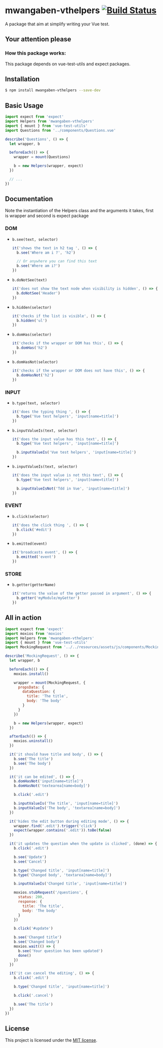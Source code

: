 # mwangaben-vthelpers [![Build Status](https://travis-ci.org/mwangaben/mwangaben-vthelpers.svg?branch=master)](https://travis-ci.org/mwangaben/mwangaben-vthelpers)


A package that aim at simplify writing your Vue test.


## Your attention please

### How this package works:

This package depends on vue-test-utils and expect packages.


## Installation


```bash
$ npm install mwangaben-vthelpers --save-dev
```

## Basic Usage

<!-- eslint-disable no-undef, no-unused-vars -->
```js
import expect from 'expect'
import Helpers from 'mwangaben-vthelpers'
import { mount } from 'vue-test-utils'
import Questions from '../components/Questions.vue'

describe('Questions', () => {
  let wrapper, b

  beforeEach(() => {
    wrapper = mount(Questions)

    b = new Helpers(wrapper, expect)
  })

  // ...
})
```

## Documentation

 Note the instantiation of the Helpers class and the arguments it takes, first is wrapper and second is expect package

### DOM
* `b.see(text, selector)`
  <!-- eslint-disable no-undef -->
  ```js
  it('shows the text in h2 tag ', () => {
    b.see('Where am i ?', 'h2')

    // Or anywhere you can find this text
    b.see('Where am i?')
  })
  ```

* `b.doNotSee(text)`
  <!-- eslint-disable no-undef -->
  ```js
  it('does not show the text node when visibility is hidden', () => {
    b.doNotSee('Header')
  })
  ```

* `b.hidden(selector)`
  <!-- eslint-disable no-undef -->
  ```js
  it('checks if the list is visible', () => {
    b.hidden('ul')
  })
  ```

* `b.domHas(selector)`
  <!-- eslint-disable no-undef -->
  ```js
  it('checks if the wrapper or DOM has this', () => {
    b.domHas('h2')
  })
  ```

* `b.domHasNot(selector)`
  <!-- eslint-disable no-undef -->
  ```js
  it('checks if the wrapper or DOM does not have this', () => {
    b.domHasNot('h2')
  })
  ```

### INPUT
* `b.type(text, selector)`
  <!-- eslint-disable no-undef -->
  ```js
  it('does the typing thing ', () => {
    b.type('Vue test helpers', 'input[name=title]')
  })
  ```

* `b.inputValueIs(text, selector)`
  <!-- eslint-disable no-undef -->
  ```js
  it('does the input value has this text', () => {
    b.type('Vue test helpers', 'input[name=title]')

    b.inputValueIs('Vue test helpers', 'input[name=title]')
  })
  ```

* `b.inputValueIs(text, selector)`
  <!-- eslint-disable no-undef -->
  ```js
  it('does the input value is not this text', () => {
    b.type('Vue test helpers', 'input[name=title]')

    b.inputValueIsNot('Tdd in Vue', 'input[name=title]')
  })
  ```

### EVENT
* `b.click(selector)`
  <!-- eslint-disable no-undef -->
  ```js
  it('does the click thing ', () => {
    b.click('#edit')
  })
  ```

* `b.emitted(event)`
  <!-- eslint-disable no-undef -->
  ```js
  it('broadcasts event', () => {
    b.emitted('event')
  })
  ```

### STORE
* `b.getter(getterName)`
  <!-- eslint-disable no-undef -->
  ```js
  it('returns the value of the getter passed in argument', () => {
    b.getter('myModule/myGetter')
  })
  ```

## All in action

<!-- eslint-disable no-undef -->
```js
import expect from 'expect'
import moxios from 'moxios'
import Helpers from 'mwangaben-vthelpers'
import { mount } from 'vue-test-utils'
import MockingRequest from '../../resources/assets/js/components/MockingRequest.vue'

describe('MockingRequest', () => {
  let wrapper, b

  beforeEach(() => {
    moxios.install()

    wrapper = mount(MockingRequest, {
      propsData: {
        dataQuestion: {
          title: 'The title',
          body: 'The body'
        }
      }
    })

    b = new Helpers(wrapper, expect)
  })

  afterEach(() => {
    moxios.uninstall()
  })

  it('it should have title and body', () => {
    b.see('The title')
    b.see('The body')
  })

  it('it can be edited', () => {
    b.domHasNot('input[name=title]')
    b.domHasNot('textearea[name=body]')

    b.click('.edit')

    b.inputValueIs('The title', 'input[name=title]')
    b.inputValueIs('The body', 'textarea[name=body]')
  })

  it('hides the edit button during editing mode', () => {
    wrapper.find('.edit').trigger('click')
    expect(wrapper.contains('.edit')).toBe(false)
  })

  it('it updates the question when the update is clicked', (done) => {
    b.click('.edit')

    b.see('Update')
    b.see('Cancel')

    b.type('Changed title', 'input[name=title]')
    b.type('Changed body', 'textarea[name=body]')

    b.inputValueIs('Changed title', 'input[name=title]')

    moxios.stubRequest('/questions', {
      status: 200,
      response: {
        title: 'The title',
        body: 'The body'
      }
    })

    b.click('#update')

    b.see('Changed title')
    b.see('Changed body')
    moxios.wait(() => {
      b.see('Your question has been updated')
      done()
    })
  })

  it('it can cancel the editing', () => {
    b.click('.edit')

    b.type('Changed title', 'input[name=title]')

    b.click('.cancel')

    b.see('The title')
  })
})
```


## License

This project is licensed under the [MIT license](http://opensource.org/licenses/MIT).
